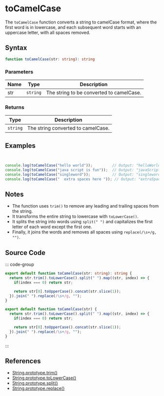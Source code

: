 # toCamelCase

The `toCamelCase` function converts a string to camelCase format, where the first word is in lowercase, and each subsequent word starts with an uppercase letter, with all spaces removed.

## Syntax

```typescript
function toCamelCase(str: string): string
```

### Parameters

| Name  | Type     | Description                                          |
|-------|----------|----------------------------------------------------|
| str   | `string` | The string to be converted to camelCase.           |

### Returns

| Type    | Description                                      |
|---------|------------------------------------------------|
| `string` | The string converted to camelCase.              |

## Examples

```typescript


console.log(toCamelCase("hello world"));         // Output: "helloWorld"
console.log(toCamelCase("java script is fun"));  // Output: "javaScriptIsFun"
console.log(toCamelCase("singleword"));          // Output: "singleword"
console.log(toCamelCase("  extra spaces here ")); // Output: "extraSpacesHere"
```

## Notes

- The function uses `trim()` to remove any leading and trailing spaces from the string.
- It transforms the entire string to lowercase with `toLowerCase()`.
- It splits the string into words using `split(" ")` and capitalizes the first letter of each word except the first one.
- Finally, it joins the words and removes all spaces using `replace(/\s+/g, "")`.

## Source Code

::: code-group
```typescript
export default function toCamelCase(str: string): string {
  return str.trim().toLowerCase().split(" ").map((str, index) => {
    if(index === 0) return str;

    return str[0].toUpperCase().concat(str.slice(1));
  }).join(" ").replace(/\s+/g, "");
}
```

```javascript
export default function toCamelCase(str) {
  return str.trim().toLowerCase().split(" ").map((str, index) => {
    if(index === 0) return str;

    return str[0].toUpperCase().concat(str.slice(1));
  }).join(" ").replace(/\s+/g, "");
}
```
::: 

## References

- [String.prototype.trim()](https://developer.mozilla.org/en-US/docs/Web/JavaScript/Reference/Global_Objects/String/trim)
- [String.prototype.toLowerCase()](https://developer.mozilla.org/en-US/docs/Web/JavaScript/Reference/Global_Objects/String/toLowerCase)
- [String.prototype.split()](https://developer.mozilla.org/en-US/docs/Web/JavaScript/Reference/Global_Objects/String/split)
- [String.prototype.replace()](https://developer.mozilla.org/en-US/docs/Web/JavaScript/Reference/Global_Objects/String/replace)